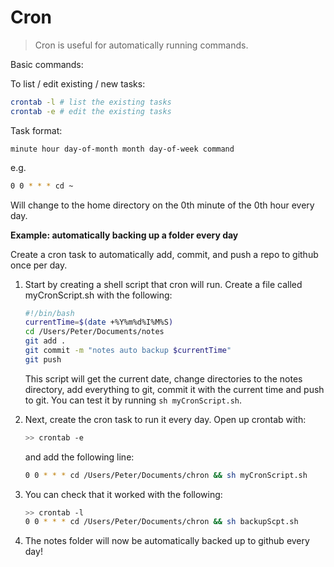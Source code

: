 # Cron

>  Cron is useful for automatically running commands.

Basic commands:

To list / edit existing / new tasks:

```bash
crontab -l # list the existing tasks
crontab -e # edit the existing tasks
```

Task format:

```
minute hour day-of-month month day-of-week command
```

e.g.

```bash
0 0 * * * cd ~
```

Will change to the home directory on the 0th minute of the 0th hour every day.

**Example: automatically backing up a folder every day**

Create a cron task to automatically add, commit, and push a repo to github once per day.

1. Start by creating a shell script that cron will run. Create a file called myCronScript.sh with the following:

   ```sh
   #!/bin/bash
   currentTime=$(date +%Y%m%d%I%M%S)
   cd /Users/Peter/Documents/notes
   git add .
   git commit -m "notes auto backup $currentTime"
   git push
   ```

   This script will get the current date, change directories to the notes directory, add everything to git, commit it with the current time and push to git. You can test it by running `sh myCronScript.sh`.

2. Next, create the cron task to run it every day. Open up crontab with:

   ```bash
   >> crontab -e
   ```

   and add the following line:

   ```bash
   0 0 * * * cd /Users/Peter/Documents/chron && sh myCronScript.sh
   ```

3. You can check that it worked with the following:

   ```bash
   >> crontab -l
   0 0 * * * cd /Users/Peter/Documents/chron && sh backupScpt.sh
   ```

4. The notes folder will now be automatically backed up to github every day!